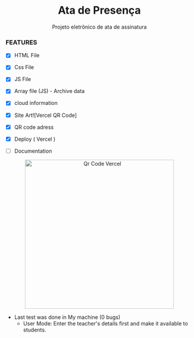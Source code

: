 <h1 align="center"> Ata de Presença </h1>
<p align="center"> Projeto eletrônico de ata de assinatura </p>

### FEATURES

- [x] HTML File
- [x] Css File 
- [x] JS File 
- [x] Array file (JS) - Archive data
- [x] cloud information
- [x] Site Art![Vercel QR Code]

- [x] QR code adress
- [x] Deploy ( Vercel )
- [ ] Documentation
   
<p align="center"><img src="https://github.com/user-attachments/assets/f43b32a2-7e93-41bf-882b-603eae333621" align="center" alt="Qr Code Vercel" height="400">


 - Last test was done in My machine (0 bugs)
    * User Mode: Enter the teacher's details first and make it available to students.

    
